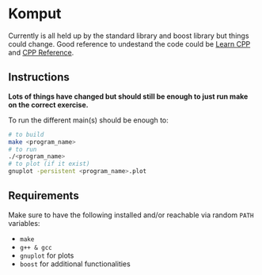 # Komput

Currently is all held up by the standard library and boost library but things could change.
Good reference to undestand the code could be [Learn CPP](https://www.learncpp.com) and [CPP Reference](https://en.cppreference.com/).

## Instructions

**Lots of things have changed but should still be enough to just run make on the correct exercise.**

To run the different main(s) should be enough to:

```bash
# to build
make <program_name>
# to run
./<program_name>
# to plot (if it exist)
gnuplot -persistent <program_name>.plot

```
## Requirements

Make sure to have the following installed and/or reachable via random `PATH` variables:
* `make`
* `g++ & gcc`
* `gnuplot` for plots
* `boost` for additional functionalities

